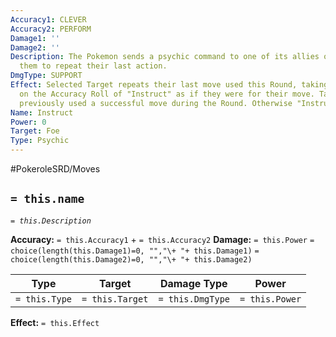 ```yaml
---
Accuracy1: CLEVER
Accuracy2: PERFORM
Damage1: ''
Damage2: ''
Description: The Pokemon sends a psychic command to one of its allies or foes to enable
  them to repeat their last action.
DmgType: SUPPORT
Effect: Selected Target repeats their last move used this Round, taking the successes
  on the Accuracy Roll of "Instruct" as if they were for their move. Target must have
  previously used a successful move during the Round. Otherwise "Instruct" will fail.
Name: Instruct
Power: 0
Target: Foe
Type: Psychic
---
```


#PokeroleSRD/Moves

## `= this.name` 
*`= this.Description`*

**Accuracy:** `= this.Accuracy1` + `= this.Accuracy2`
**Damage:** `= this.Power` `= choice(length(this.Damage1)=0, "","\+ "+ this.Damage1)` `= choice(length(this.Damage2)=0, "","\+ "+ this.Damage2)`

| Type          | Target          | Damage Type          | Power          |
| ------------- | --------------- | ---------------- | -------------- |
| `= this.Type` | `= this.Target` | `= this.DmgType` | `= this.Power` | 

**Effect:** `= this.Effect`
